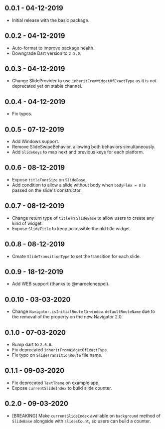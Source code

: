 ## 0.0.1 - 04-12-2019

* Initial release with the basic package.

## 0.0.2 - 04-12-2019

* Auto-format to improve package health.
* Downgrade Dart version to `2.5.0`.

## 0.0.3 - 04-12-2019

* Change SlideProvider to use `inheritFromWidgetOfExactType` as it is not
deprecated yet on stable channel.

## 0.0.4 - 04-12-2019

* Fix typos.

## 0.0.5 - 07-12-2019

* Add Windows support.
* Remove SlideSwipeBehavior, allowing both behaviors simultaneously.
* Add `SlideKeys` to map next and previous keys for each platform.

## 0.0.6 - 08-12-2019

* Expose `titleFontSize` on `SlideBase`.
* Add condition to allow a slide without body when `bodyFlex = 0` is passed on the slide's constructor.

## 0.0.7 - 08-12-2019

* Change return type of `title` in `SlideBase` to allow users to create any kind of widget.
* Expose `SlideTitle` to keep accessible the old title widget.

## 0.0.8 - 08-12-2019

* Create `SlideTransitionType` to set the transition for each slide.

## 0.0.9 - 18-12-2019

* Add WEB support (thanks to @marceloneppel).

## 0.0.10 - 03-03-2020

* Change `Navigator.isInitialRoute` to `window.defaultRouteName` due to the removal of the property
on the new Navigator 2.0.

## 0.1.0 - 07-03-2020

* Bump dart to `2.6.0`.
* Fix deprecated `inheritFromWidgetOfExactType`.
* Fix typo on `SlideTransitionRoute` file name.

## 0.1.1 - 09-03-2020

* Fix deprecated `TextTheme` on example app.
* Expose `currentSlideIndex` to build slide counter.

## 0.2.0 - 09-03-2020

* [BREAKING\] Make `currentSlideIndex` available on `background` method
of `SlideBase` alongside with `slidesCount`, so users can build a counter.


